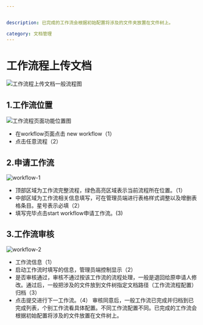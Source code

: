 ```yaml
---


description: 已完成的工作流会根据初始配置将涉及的文件夹放置在文件树上。

category: 文档管理
---
```

# 工作流程上传文档
![工作流程上传文档一般流程图](/images/v1.1.6/processon.workflow.png)

## 1.工作流位置

  ![工作流程页面功能位置图](/images/newWorkflow.png)
  - 在workflow页面点击 new workflow（1）
  - 点击任意流程（2）
  
## 2.申请工作流

  ![workflow-1](/images/workflow-1.png)
  - 顶部区域为工作流完整流程，绿色高亮区域表示当前流程所在位置。（1）
  - 中部区域为工作流相关信息填写，可在管理员端进行表格样式调整以及增删表格条目。星号表示必填（2）
  - 填写完毕点击start workflow申请工作流。(3)
  
## 3.工作流审核

  ![workflow-2](/images/workflow-2.png)
  - 工作流信息（1）
  - 启动工作流时填写的信息，管理员端控制显示（2）
  - 是否审核通过，审核不通过按该工作流的流程处理，一般是退回给原申请人修改。通过后，一般把涉及的文件放到文件树指定文档路径（工作流流程配置）归档（3）
  - 点击提交进行下一工作流。（4）
审核同意后，一般工作流已完成并归档到已完成列表，个别工作流看具体配置。不同工作流配置不同。已完成的工作流会根据初始配置将涉及的文件放置在文件树上。

